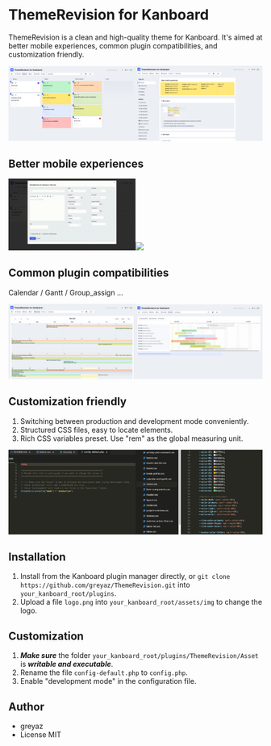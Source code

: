 # ThemeRevision for Kanboard
ThemeRevision is a clean and high-quality theme for Kanboard. It's aimed at better mobile experiences, common plugin compatibilities, and customization friendly.

<img src="Screenshots/board.png" width="50%"><img src="Screenshots/detail.png" width="50%">

## Better mobile experiences
<img src="Screenshots/new.gif" width="50%"><img src="Screenshots/settings.gif" width="50%">

## Common plugin compatibilities
Calendar / Gantt / Group_assign ...

<img src="Screenshots/calendar.png" width="50%"><img src="Screenshots/gantt.png" width="50%">

## Customization friendly
1. Switching between production and development mode conveniently.  
2. Structured CSS files, easy to locate elements.  
3. Rich CSS variables preset. Use "rem" as the global measuring unit.

<img src="Screenshots/config.png" width="50%"><img src="Screenshots/css.png" width="50%">

## Installation
1. Install from the Kanboard plugin manager directly, or `git clone https://github.com/greyaz/ThemeRevision.git` into `your_kanboard_root/plugins`.
2. Upload a file `logo.png` into `your_kanboard_root/assets/img` to change the logo.

## Customization
1. ***Make sure*** the folder `your_kanboard_root/plugins/ThemeRevision/Asset` is ***writable and executable***.
2. Rename the file `config-default.php` to `config.php`.
3. Enable "development mode" in the configuration file.

## Author
- greyaz
- License MIT
